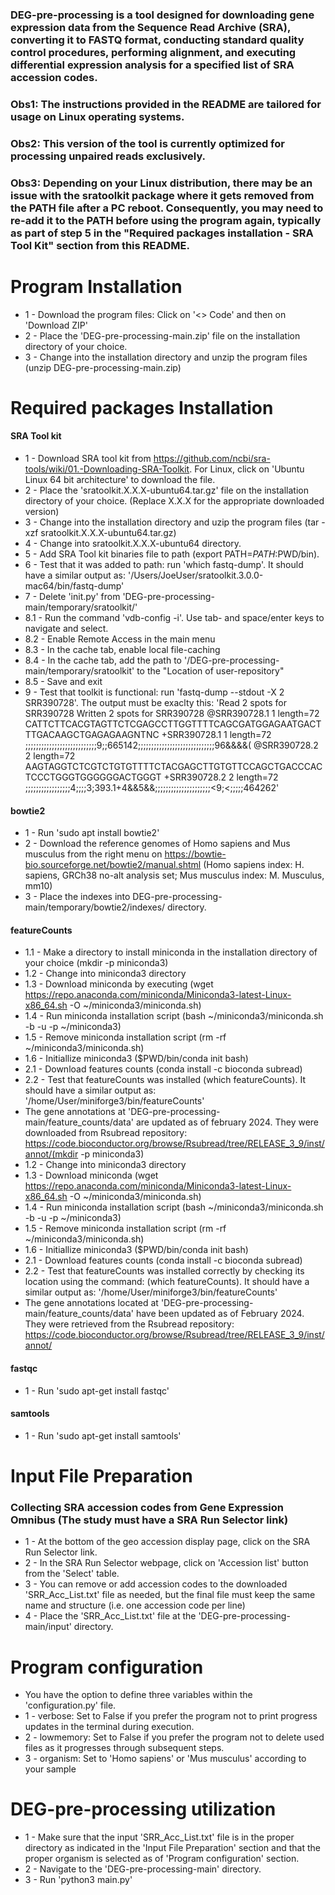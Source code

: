 ### DEG-pre-processing is a tool designed for downloading gene expression data from the Sequence Read Archive (SRA), converting it to FASTQ format, conducting standard quality control procedures, performing alignment, and executing differential expression analysis for a specified list of SRA accession codes.
### Obs1: The instructions provided in the README are tailored for usage on Linux operating systems.
### Obs2: This version of the tool is currently optimized for processing unpaired reads exclusively.
### Obs3: Depending on your Linux distribution, there may be an issue with the sratoolkit package where it gets removed from the PATH file after a PC reboot. Consequently, you may need to re-add it to the PATH before using the program again, typically as part of step 5 in the "Required packages installation - SRA Tool Kit" section from this README.


# Program Installation
- 1 - Download the program files: Click on '<> Code' and then on 'Download ZIP'
- 2 - Place the 'DEG-pre-processing-main.zip' file on the installation directory of your choice.
- 3 - Change into the installation directory and unzip the program files (unzip DEG-pre-processing-main.zip)  

# Required packages Installation
#### SRA Tool kit 
- 1 - Download SRA tool kit from https://github.com/ncbi/sra-tools/wiki/01.-Downloading-SRA-Toolkit. For Linux, click on 'Ubuntu Linux 64 bit architecture' to download the file.
- 2 - Place the 'sratoolkit.X.X.X-ubuntu64.tar.gz' file on the installation directory of your choice. (Replace X.X.X for the appropriate downloaded version)
- 3 - Change into the installation directory and uzip the program files (tar -xzf sratoolkit.X.X.X-ubuntu64.tar.gz)
- 4 - Change into sratoolkit.X.X.X-ubuntu64 directory.
- 5 - Add SRA Tool kit binaries file to path (export PATH=$PATH:$PWD/bin).  
- 6 - Test that it was added to path: run 'which fastq-dump'. It should have a similar output as: '/Users/JoeUser/sratoolkit.3.0.0-mac64/bin/fastq-dump'
- 7 - Delete 'init.py' from 'DEG-pre-processing-main/temporary/sratoolkit/' 
- 8.1 - Run the command 'vdb-config -i'. Use tab- and space/enter keys to navigate and select. 
- 8.2 - Enable Remote Access in the main menu 
- 8.3 - In the cache tab, enable local file-caching 
- 8.4 - In the cache tab, add the path to '/DEG-pre-processing-main/temporary/sratoolkit' to the "Location of user-repository" 
- 8.5 - Save and exit 
- 9 - Test that toolkit is functional: run 'fastq-dump --stdout -X 2 SRR390728'. The output must be exaclty this: 'Read 2 spots for SRR390728 Written 2 spots for SRR390728 @SRR390728.1 1 length=72 CATTCTTCACGTAGTTCTCGAGCCTTGGTTTTCAGCGATGGAGAATGACTTTGACAAGCTGAGAGAAGNTNC +SRR390728.1 1 length=72 ;;;;;;;;;;;;;;;;;;;;;;;;;;;9;;665142;;;;;;;;;;;;;;;;;;;;;;;;;;;;;96&&&&( @SRR390728.2 2 length=72 AAGTAGGTCTCGTCTGTGTTTTCTACGAGCTTGTGTTCCAGCTGACCCACTCCCTGGGTGGGGGGACTGGGT +SRR390728.2 2 length=72 ;;;;;;;;;;;;;;;;;4;;;;3;393.1+4&&5&&;;;;;;;;;;;;;;;;;;;;;<9;<;;;;;464262'

#### bowtie2
- 1 - Run 'sudo apt install bowtie2'
- 2 - Download the reference genomes of Homo sapiens and Mus musculus from the right menu on https://bowtie-bio.sourceforge.net/bowtie2/manual.shtml (Homo sapiens index: H. sapiens, GRCh38 no-alt analysis set; Mus musculus index: M. Musculus, mm10)
- 3 - Place the indexes into DEG-pre-processing-main/temporary/bowtie2/indexes/ directory.

#### featureCounts
- 1.1 - Make a directory to install miniconda in the installation directory of your choice (mkdir -p miniconda3)
- 1.2 - Change into miniconda3 directory
- 1.3 - Download miniconda by executing (wget https://repo.anaconda.com/miniconda/Miniconda3-latest-Linux-x86_64.sh -O ~/miniconda3/miniconda.sh)
- 1.4 - Run miniconda installation script (bash ~/miniconda3/miniconda.sh -b -u -p ~/miniconda3)
- 1.5 - Remove miniconda installation script (rm -rf ~/miniconda3/miniconda.sh)
- 1.6 - Initiallize miniconda3 ($PWD/bin/conda init bash)
- 2.1 - Download features counts (conda install -c bioconda subread)
- 2.2 - Test that featureCounts was installed (which featureCounts). It should have a similar output as: '/home/User/miniforge3/bin/featureCounts'
- The gene annotations at 'DEG-pre-processing-main/feature_counts/data' are updated as of february 2024. They were downloaded from Rsubread repository: https://code.bioconductor.org/browse/Rsubread/tree/RELEASE_3_9/inst/annot/(mkdir -p miniconda3)
- 1.2 - Change into miniconda3 directory
- 1.3 - Download miniconda (wget https://repo.anaconda.com/miniconda/Miniconda3-latest-Linux-x86_64.sh -O ~/miniconda3/miniconda.sh)
- 1.4 - Run miniconda installation script (bash ~/miniconda3/miniconda.sh -b -u -p ~/miniconda3)
- 1.5 - Remove miniconda installation script (rm -rf ~/miniconda3/miniconda.sh)
- 1.6 - Initiallize miniconda3 ($PWD/bin/conda init bash)
- 2.1 - Download features counts (conda install -c bioconda subread)
- 2.2 - Test that featureCounts was installed correctly by checking its location using the command: (which featureCounts). It should have a similar output as: '/home/User/miniforge3/bin/featureCounts'
- The gene annotations located at 'DEG-pre-processing-main/feature_counts/data' have been updated as of February 2024. They were retrieved from the Rsubread repository: https://code.bioconductor.org/browse/Rsubread/tree/RELEASE_3_9/inst/annot/

#### fastqc
- 1 - Run 'sudo apt-get install fastqc'

#### samtools
- 1 - Run 'sudo apt-get install samtools'

# Input File Preparation
### Collecting SRA accession codes from Gene Expression Omnibus (The study must have a SRA Run Selector link)
- 1 - At the bottom of the geo accession display page, click on the SRA Run Selector link.
- 2 - In the SRA Run Selector webpage, click on 'Accession list' button from the 'Select' table.
- 3 - You can remove or add accession codes to the downloaded 'SRR_Acc_List.txt' file as needed, but the final file must keep the same name and structure (i.e. one accession code per line)
- 4 - Place the 'SRR_Acc_List.txt' file at the 'DEG-pre-processing-main/input' directory.

# Program configuration
- You have the option to define three variables within the 'configuration.py' file. 
- 1 - verbose: Set to False if you prefer the program not to print progress updates in the terminal during execution.
- 2 - lowmemory: Set to False if you prefer the program not to delete used files as it progresses through subsequent steps.
- 3 - organism: Set to 'Homo sapiens' or 'Mus musculus' according to your sample


# DEG-pre-processing utilization
- 1 - Make sure that the input 'SRR_Acc_List.txt' file is in the proper directory as indicated in the 'Input File Preparation' section and that the proper organism is selected as of 'Program configuration' section.
- 2 - Navigate to the 'DEG-pre-processing-main' directory.
- 3 - Run 'python3 main.py'
